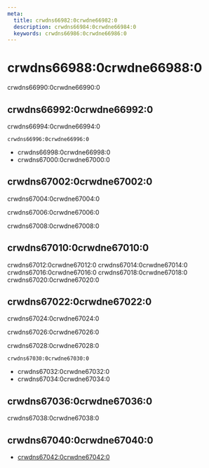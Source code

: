 ```yaml
---
meta:
  title: crwdns66982:0crwdne66982:0
  description: crwdns66984:0crwdne66984:0
  keywords: crwdns66986:0crwdne66986:0
---
```


# crwdns66988:0crwdne66988:0

crwdns66990:0crwdne66990:0

<entry-ad />

## crwdns66992:0crwdne66992:0

crwdns66994:0crwdne66994:0

`crwdns66996:0crwdne66996:0`

- crwdns66998:0crwdne66998:0
- crwdns67000:0crwdne67000:0

## crwdns67002:0crwdne67002:0

crwdns67004:0crwdne67004:0

  crwdns67006:0crwdne67006:0

  crwdns67008:0crwdne67008:0

## crwdns67010:0crwdne67010:0

crwdns67012:0crwdne67012:0
<alert type="success">crwdns67014:0crwdne67014:0</alert>
<alert type="info">crwdns67016:0crwdne67016:0</alert>
<alert type="warning">crwdns67018:0crwdne67018:0</alert>
<alert type="error">crwdns67020:0crwdne67020:0</alert>

## crwdns67022:0crwdne67022:0

crwdns67024:0crwdne67024:0

  crwdns67026:0crwdne67026:0

  crwdns67028:0crwdne67028:0

  `crwdns67030:0crwdne67030:0`

- crwdns67032:0crwdne67032:0
- crwdns67034:0crwdne67034:0

## crwdns67036:0crwdne67036:0

crwdns67038:0crwdne67038:0

## crwdns67040:0crwdne67040:0

- [crwdns67042:0crwdne67042:0]()

<backmatter />
